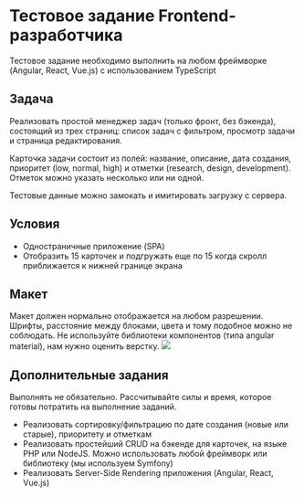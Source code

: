 # Тестовое задание Frontend-разработчика
Тестовое задание необходимо выполнить на любом фреймворке
(Angular, React, Vue.js) с использованием TypeScript

## Задача
Реализовать простой менеджер задач (только фронт, без бэкенда),
состоящий из трех страниц: список задач с фильтром, просмотр
задачи и страница редактирования.

Карточка задачи состоит из полей: название, описание, дата создания,
приоритет (low, normal, high) и отметки (research, design, development).
Отметок можно указать несколько или ни одной.

Тестовые данные можно замокать и имитировать загрузку с сервера.

## Условия
- Одностраничные приложение (SPA)
- Отобразить 15 карточек и подгружать еще по 15 когда скролл
приближается к нижней границе экрана

## Макет
Макет должен нормально отображается на любом разрешении. Шрифты,
расстояние между блоками, цвета и тому подобное можно не соблюдать.
Не используйте библиотеки компонентов (типа angular material), нам
нужно оценить верстку.
![](preview.jpg?raw=true)

## Дополнительные задания
Выполнять не обязательно. Рассчитывайте силы и время, которое готовы потратить
на выполнение заданий.

- Реализовать сортировку/фильтрацию по дате создания (новые или старые),
приоритету и отметкам
- Реализовать простейший CRUD на бэкенде для карточек, на языке
PHP или NodeJS. Можно использовать любой фреймворк или библиотеку
(мы используем Symfony)
- Реализовать Server-Side Rendering приложения (Angular, React, Vue.js)
